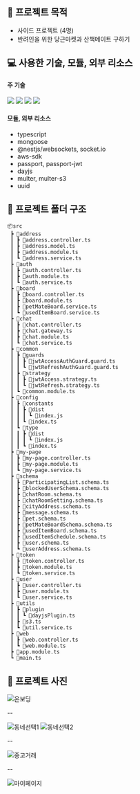 ## 📃 프로젝트 목적

- 사이드 프로젝트 (4명)
- 반려인을 위한 당근마켓과 산책메이트 구하기

## 💻 사용한 기술, 모듈, 외부 리소스

#### 주 기술

<img src="https://img.shields.io/badge/typescript-3178C6?style=for-the-badge&logo=typescript&logoColor=white">
<img src="https://img.shields.io/badge/nestjs-E0234E?style=for-the-badge&logo=nestjs&logoColor=white">
<img src="https://img.shields.io/badge/mongodb-47A248?style=for-the-badge&logo=mongodb&logoColor=white">
<img src="https://img.shields.io/badge/amazons3-569A31?style=for-the-badge&logo=amazons3&logoColor=white">

#### 모듈, 외부 리소스

- typescript
- mongoose
- @nestjs/websockets, socket.io
- aws-sdk
- passport, passport-jwt
- dayjs
- multer, multer-s3
- uuid

## 📂 프로젝트 폴더 구조

```
📦src
 ┣ 📂address
 ┃ ┣ 📜address.controller.ts
 ┃ ┣ 📜address.model.ts
 ┃ ┣ 📜address.module.ts
 ┃ ┗ 📜address.service.ts
 ┣ 📂auth
 ┃ ┣ 📜auth.controller.ts
 ┃ ┣ 📜auth.module.ts
 ┃ ┗ 📜auth.service.ts
 ┣ 📂board
 ┃ ┣ 📜board.controller.ts
 ┃ ┣ 📜board.module.ts
 ┃ ┣ 📜petMateBoard.service.ts
 ┃ ┗ 📜usedItemBoard.service.ts
 ┣ 📂chat
 ┃ ┣ 📜chat.controller.ts
 ┃ ┣ 📜chat.gateway.ts
 ┃ ┣ 📜chat.module.ts
 ┃ ┗ 📜chat.service.ts
 ┣ 📂common
 ┃ ┣ 📂guards
 ┃ ┃ ┣ 📜jwtAccessAuthGuard.guard.ts
 ┃ ┃ ┗ 📜jwtRefreshAuthGuard.guard.ts
 ┃ ┣ 📂strategy
 ┃ ┃ ┣ 📜jwtAccess.strategy.ts
 ┃ ┃ ┗ 📜jwtRefresh.strategy.ts
 ┃ ┗ 📜common.module.ts
 ┣ 📂config
 ┃ ┣ 📂constants
 ┃ ┃ ┣ 📂dist
 ┃ ┃ ┃ ┗ 📜index.js
 ┃ ┃ ┗ 📜index.ts
 ┃ ┗ 📂type
 ┃ ┃ ┣ 📂dist
 ┃ ┃ ┃ ┗ 📜index.js
 ┃ ┃ ┗ 📜index.ts
 ┣ 📂my-page
 ┃ ┣ 📜my-page.controller.ts
 ┃ ┣ 📜my-page.module.ts
 ┃ ┗ 📜my-page.service.ts
 ┣ 📂schema
 ┃ ┣ 📜ParticipatingList.schema.ts
 ┃ ┣ 📜blockedUserSchema.schema.ts
 ┃ ┣ 📜chatRoom.schema.ts
 ┃ ┣ 📜chatRoomSetting.schema.ts
 ┃ ┣ 📜cityAddress.schema.ts
 ┃ ┣ 📜message.schema.ts
 ┃ ┣ 📜pet.schema.ts
 ┃ ┣ 📜petMateBoardSchema.schema.ts
 ┃ ┣ 📜usedItemBoard.schema.ts
 ┃ ┣ 📜usedItemSchedule.schema.ts
 ┃ ┣ 📜user.schema.ts
 ┃ ┗ 📜userAddress.schema.ts
 ┣ 📂token
 ┃ ┣ 📜token.controller.ts
 ┃ ┣ 📜token.module.ts
 ┃ ┗ 📜token.service.ts
 ┣ 📂user
 ┃ ┣ 📜user.controller.ts
 ┃ ┣ 📜user.module.ts
 ┃ ┗ 📜user.service.ts
 ┣ 📂utils
 ┃ ┣ 📂plugin
 ┃ ┃ ┗ 📜dayjsPlugin.ts
 ┃ ┣ 📜s3.ts
 ┃ ┗ 📜util.service.ts
 ┣ 📂web
 ┃ ┣ 📜web.controller.ts
 ┃ ┗ 📜web.module.ts
 ┣ 📜app.module.ts
 ┗ 📜main.ts
```

## 📸 프로젝트 사진

![온보딩](https://github.com/sinyeongseok/pet-nest/assets/80402309/7fbdfcda-4fdb-45ef-8919-fe643b6a2ec3)

--

![동네선택1](https://github.com/sinyeongseok/pet-nest/assets/80402309/8bf9fe80-0ba0-4d85-8478-06becec51c14)
![동네선택2](https://github.com/sinyeongseok/pet-nest/assets/80402309/a0390dda-d76d-4fd8-a7f9-470b272bd642)

--

![중고거래](https://github.com/sinyeongseok/pet-nest/assets/80402309/1464171d-267e-45ea-ae80-369ceb1a7770)

--

![마이페이지](https://github.com/sinyeongseok/pet-nest/assets/80402309/6301b6d2-8469-41de-ab35-23de31cd497e)

